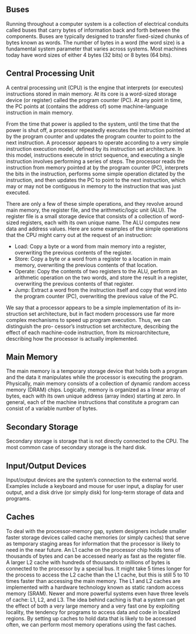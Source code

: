 ## Buses
Running throughout a computer system is a collection of electrical conduits called buses that carry bytes of information back and forth between the components. Buses are typically designed to transfer fixed-sized chunks of bytes known as words. The number of bytes in a word (the word size) is a fundamental system parameter that varies across systems. Most machines today have word sizes of either 4 bytes (32 bits) or 8 bytes (64 bits).

## Central Processing Unit
A central processing unit (CPU) is the engine that interprets (or executes) instructions stored in main memory. At its core is a word-sized storage device (or register) called the program counter (PC). At any point in time, the PC points at (contains the address of) some machine-language instruction in main memory.

From the time that power is applied to the system, until the time that the power is shut off, a processor repeatedly executes the instruction pointed at by the program counter and updates the program counter to point to the next instruction. A processor appears to operate according to a very simple instruction execution model, defined by its instruction set architecture. In this model, instructions execute in strict sequence, and executing a single instruction involves performing a series of steps. The processor reads the instruction from memory pointed at by the program counter (PC), interprets the bits in the instruction, performs some simple operation dictated by the instruction, and then updates the PC to point to the next instruction, which may or may not be contiguous in memory to the instruction that was just executed.

There are only a few of these simple operations, and they revolve around main memory, the register file, and the arithmetic/logic unit (ALU). The register file is a small storage device that consists of a collection of word-sized registers, each with its own unique name. The ALU computes new data and address values. Here are some examples of the simple operations that the CPU might carry out at the request of an instruction:
+ Load: Copy a byte or a word from main memory into a register, overwriting the previous contents of the register.
+ Store: Copy a byte or a word from a register to a location in main memory, overwriting the previous contents of that location.
+ Operate: Copy the contents of two registers to the ALU, perform an arithmetic operation on the two words, and store the result in a register, overwriting the previous contents of that register.
+ Jump: Extract a word from the instruction itself and copy that word into the program counter (PC), overwriting the previous value of the PC.

We say that a processor appears to be a simple implementation of its in- struction set architecture, but in fact modern processors use far more complex mechanisms to speed up program execution. Thus, we can distinguish the pro- cessor’s instruction set architecture, describing the effect of each machine-code instruction, from its microarchitecture, describing how the processor is actually implemented. 

## Main Memory 
The main memory is a temporary storage device that holds both a program and the data it manipulates while the processor is executing the program. Physically, main memory consists of a collection of dynamic random access memory (DRAM) chips. Logically, memory is organized as a linear array of bytes, each with its own unique address (array index) starting at zero. In general, each of the machine instructions that constitute a program can consist of a variable number of bytes.

## Secondary Storage
Secondary storage is storage that is not directly connected to the CPU. The most common case of secondary storage is the hard disk.

## Input/Output Devices 
Input/output devices are the system’s connection to the external world. Examples include a keyboard and mouse for user input, a display for user output, and a disk drive (or simply disk) for long-term storage of data and programs.

## Caches
To deal with the processor-memory gap, system designers include smaller faster storage devices called cache memories (or simply caches) that serve as temporary staging areas for information that the processor is likely to need in the near future. An L1 cache on the processor chip holds tens of thousands of bytes and can be accessed nearly as fast as the register file. A larger L2 cache with hundreds of thousands to millions of bytes is connected to the processor by a special bus. It might take 5 times longer for the process to access the L2 cache than the L1 cache, but this is still 5 to 10 times faster than accessing the main memory. The L1 and L2 caches are implemented with a hardware technology known as static random access memory (SRAM). Newer and more powerful systems even have three levels of cache: L1, L2, and L3. The idea behind caching is that a system can get the effect of both a very large memory and a very fast one by exploiting locality, the tendency for programs to access data and code in localized regions. By setting up caches to hold data that is likely to be accessed often, we can perform most memory operations using the fast caches.
